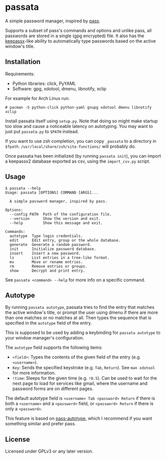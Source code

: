 # passata

A simple password manager, inspired by [pass].

Supports a subset of pass's commands and options and unlike pass, all
passwords are stored in a single (gpg encrypted) file. It also has the
[keepassx]-like ability to automatically type passwords based on the
active window's title.

## Installation

Requirements:

- Python libraries: click, PyYAML
- Software: gpg, xdotool, dmenu, libnotify, xclip

For example for Arch Linux run:

`# pacman -S python-click python-yaml gnupg xdotool dmenu libnotify
xclip`

Install passata itself using `setup.py`. Note that doing so might make
startup too slow and cause a noticeable latency on autotyping. You may
want to just put `passata.py` to `$PATH` instead.

If you want to use zsh completion, you can copy `_passata` to a
directory in `$fpath`. `/usr/local/share/zsh/site-functions/` will
probably do.

Once passata has been initialized (by running `passata init`), you can
import a keepassx2 database exported as csv, using the `import_csv.py`
script.

## Usage

```
$ passata --help
Usage: passata [OPTIONS] COMMAND [ARGS]...

  A simple password manager, inspired by pass.

Options:
  --config PATH  Path of the configuration file.
  --version      Show the version and exit.
  --help         Show this message and exit.

Commands:
  autotype  Type login credentials.
  edit      Edit entry, group or the whole database.
  generate  Generate a random password.
  init      Initialize password database.
  insert    Insert a new password.
  ls        List entries in a tree-like format.
  mv        Move or rename entries.
  rm        Remove entries or groups.
  show      Decrypt and print entry.
```

See `passata <command> --help` for more info on a specific command.

## Autotype

By running `passata autotype`, passata tries to find the entry that
matches the active window's title, or prompt the user using dmenu if
there are more than one matches or no matches at all. Then types the
sequence that is specified in the `autotype` field of the entry.

This is supposed to be used by adding a keybinding for `passata
autotype` to your window manager's configuration.

The `autotype` field supports the following items:

- `<field>`: Types the contents of the given field of the entry (e.g.
  `<username>`).
- `Key`: Sends the specified keystroke (e.g. `Tab`, `Return`). See `man
  xdotool` for more information.
- `!time`: Sleeps for the given time (e.g. `!0.5`). Can be used to wait
  for the next page to load for services like gmail, where the username
  and password forms are on different pages.

The default autotype field is `<username> Tab <password> Return` if
there is both a `<username>` and a `<password>` field, or `<password>
Return` if there is only a `<password>`.

This feature is based on [pass-autotype], which I recommend if you want
something similar and prefer pass.

## License

Licensed under GPLv3 or any later version.

[pass]: https://www.passwordstore.org/
[keepassx]: https://www.keepassx.org/
[pass-autotype]: https://github.com/wosc/pass-autotype
